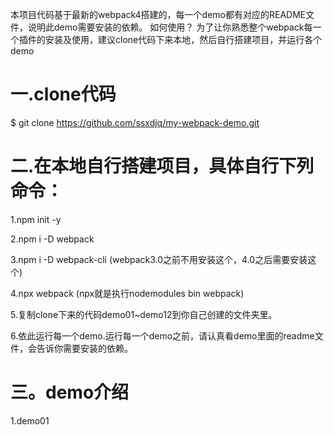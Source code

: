 本项目代码基于最新的webpack4搭建的，每一个demo都有对应的README文件，说明此demo需要安装的依赖。
如何使用？
为了让你熟悉整个webpack每一个插件的安装及使用，建议clone代码下来本地，然后自行搭建项目，并运行各个demo

# 一.clone代码

$ git clone https://github.com/ssxdjq/my-webpack-demo.git

# 二.在本地自行搭建项目，具体自行下列命令：

1.npm init -y

2.npm i -D webpack

3.npm i -D webpack-cli (webpack3.0之前不用安装这个，4.0之后需要安装这个)

4.npx webpack (npx就是执行nodemodules bin webpack)

5.复制clone下来的代码demo01~demo12到你自己创建的文件夹里。

6.依此运行每一个demo.运行每一个demo之前，请认真看demo里面的readme文件，会告诉你需要安装的依赖。

# 三。demo介绍

1.demo01
